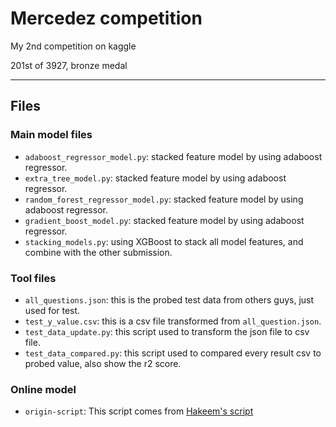 # Mercedez competition

My 2nd competition on kaggle

201st of 3927,  bronze medal

---

## Files

### Main model files

* `adaboost_regressor_model.py`: stacked feature model by using adaboost regressor.
* `extra_tree_model.py`: stacked feature model by using adaboost regressor.
* `random_forest_regressor_model.py`: stacked feature model by using adaboost regressor.
* `gradient_boost_model.py`: stacked feature model by using adaboost regressor.
* `stacking_models.py`: using XGBoost to stack all model features, and combine with the other submission.

### Tool files

* `all_questions.json`: this is the probed test data from others guys, just used for test.
* `test_y_value.csv`: this is a csv file transformed from `all_question.json`.
* `test_data_update.py`: this script used to transform the json file to csv file.
* `test_data_compared.py`: this script used to compared every result csv to probed value, also show the r2 score.

### Online model

* `origin-script`: This script comes from [Hakeem's script](https://www.kaggle.com/hakeem/stacked-then-averaged-models-0-5697)